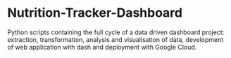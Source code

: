 # Nutrition-Tracker-Dashboard
Python scripts containing the full cycle of a data driven dashboard project: extraction, transformation, analysis and visualisation of data, development of web application with dash and deployment with Google Cloud.
